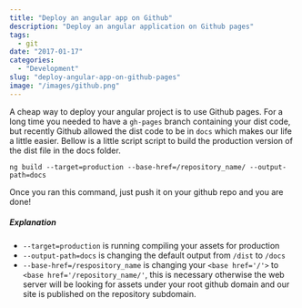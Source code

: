 ```yaml
---
title: "Deploy an angular app on Github"
description: "Deploy an angular application on Github pages"
tags:
  - git
date: "2017-01-17"
categories:
  - "Development"
slug: "deploy-angular-app-on-github-pages"
image: "/images/github.png"
---
```


A cheap way to deploy your angular project is to use Github pages. For a long time you needed to have a `gh-pages`
branch containing your dist code, but recently Github allowed the dist code to be in `docs` which makes our life a little
easier. Bellow is a little script script to build the production version of the dist file in the docs folder.

```
ng build --target=production --base-href=/repository_name/ --output-path=docs
```

Once you ran this command, just push it on your github repo and you are done!

##### Explanation

- `--target=production` is running compiling your assets for production
- `--output-path=docs` is changing the default output from `/dist` to `/docs`
- `--base-href=/respository_name` is changing your `<base href='/'>` to `<base href='/repository_name/'`, this is necessary
otherwise the web server will be looking for assets under your root github domain and our site is published on the repository subdomain.
